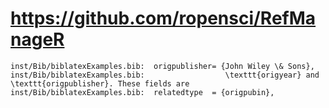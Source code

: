 # https://github.com/ropensci/RefManageR

```console
inst/Bib/biblatexExamples.bib:  origpublisher= {John Wiley \& Sons},
inst/Bib/biblatexExamples.bib:                  \texttt{origyear} and \texttt{origpublisher}. These fields are
inst/Bib/biblatexExamples.bib:  relatedtype  = {origpubin},

```
